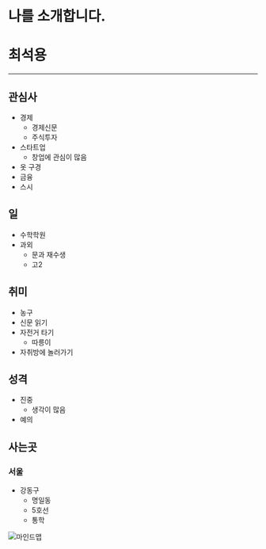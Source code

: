 **나를 소개합니다.** 
====
# 최석용  
---
## 관심사
 - 경제  
    - 경제신문  <br>
    - 주식투자  
 - 스타트업  
    - 창업에 관심이 많음<br>
 - 옷 구경  
 - 금융  
 - 스시  
## 일  
 - 수학학원  
 - 과외  
    - 문과 재수생  
    - 고2  
## 취미 
 - 농구  
 - 신문 읽기  
 - 자전거 타기
    - 따릉이
 - 자취방에 놀러가기  
## 성격 
 - 진중
    - 생각이 많음<br>
 - 예의  
## 사는곳  
### 서울  
 - 강동구
    - 명일동  
    - 5호선  
    - 통학  

![마인드맵](https://blog.naver.com/okeycsy/221371033800)
